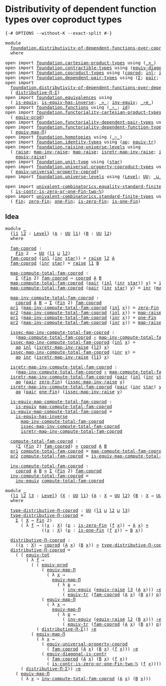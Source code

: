 # Distributivity of dependent function types over coproduct types

<pre class="Agda"><a id="76" class="Symbol">{-#</a> <a id="80" class="Keyword">OPTIONS</a> <a id="88" class="Pragma">--without-K</a> <a id="100" class="Pragma">--exact-split</a> <a id="114" class="Symbol">#-}</a>

<a id="119" class="Keyword">module</a>
  <a id="128" href="foundation.distributivity-of-dependent-functions-over-coproduct-types.html" class="Module">foundation.distributivity-of-dependent-functions-over-coproduct-types</a>
  <a id="200" class="Keyword">where</a>

<a id="207" class="Keyword">open</a> <a id="212" class="Keyword">import</a> <a id="219" href="foundation.cartesian-product-types.html" class="Module">foundation.cartesian-product-types</a> <a id="254" class="Keyword">using</a> <a id="260" class="Symbol">(</a><a id="261" href="foundation-core.cartesian-product-types.html#577" class="Function Operator">_×_</a><a id="264" class="Symbol">)</a>
<a id="266" class="Keyword">open</a> <a id="271" class="Keyword">import</a> <a id="278" href="foundation.contractible-types.html" class="Module">foundation.contractible-types</a> <a id="308" class="Keyword">using</a> <a id="314" class="Symbol">(</a><a id="315" href="foundation.contractible-types.html#7605" class="Function">equiv-diagonal-is-contr</a><a id="338" class="Symbol">)</a>
<a id="340" class="Keyword">open</a> <a id="345" class="Keyword">import</a> <a id="352" href="foundation.coproduct-types.html" class="Module">foundation.coproduct-types</a> <a id="379" class="Keyword">using</a> <a id="385" class="Symbol">(</a><a id="386" href="foundation.coproduct-types.html#1168" class="Datatype">coprod</a><a id="392" class="Symbol">;</a> <a id="394" href="foundation.coproduct-types.html#1239" class="InductiveConstructor">inl</a><a id="397" class="Symbol">;</a> <a id="399" href="foundation.coproduct-types.html#1262" class="InductiveConstructor">inr</a><a id="402" class="Symbol">)</a>
<a id="404" class="Keyword">open</a> <a id="409" class="Keyword">import</a> <a id="416" href="foundation.dependent-pair-types.html" class="Module">foundation.dependent-pair-types</a> <a id="448" class="Keyword">using</a> <a id="454" class="Symbol">(</a><a id="455" href="foundation-core.dependent-pair-types.html#502" class="Record">Σ</a><a id="456" class="Symbol">;</a> <a id="458" href="foundation-core.dependent-pair-types.html#575" class="InductiveConstructor">pair</a><a id="462" class="Symbol">;</a> <a id="464" href="foundation-core.dependent-pair-types.html#592" class="Field">pr1</a><a id="467" class="Symbol">;</a> <a id="469" href="foundation-core.dependent-pair-types.html#604" class="Field">pr2</a><a id="472" class="Symbol">)</a>
<a id="474" class="Keyword">open</a> <a id="479" class="Keyword">import</a>
  <a id="488" href="foundation.distributivity-of-dependent-functions-over-dependent-pairs.html" class="Module">foundation.distributivity-of-dependent-functions-over-dependent-pairs</a> <a id="558" class="Keyword">using</a>
  <a id="566" class="Symbol">(</a> <a id="568" href="foundation.distributivity-of-dependent-functions-over-dependent-pairs.html#4401" class="Function">distributive-Π-Σ</a><a id="584" class="Symbol">)</a>
<a id="586" class="Keyword">open</a> <a id="591" class="Keyword">import</a> <a id="598" href="foundation.equivalences.html" class="Module">foundation.equivalences</a> <a id="622" class="Keyword">using</a>
  <a id="630" class="Symbol">(</a> <a id="632" href="foundation-core.equivalences.html#1542" class="Function">is-equiv</a><a id="640" class="Symbol">;</a> <a id="642" href="foundation-core.equivalences.html#2999" class="Function">is-equiv-has-inverse</a><a id="662" class="Symbol">;</a> <a id="664" href="foundation-core.equivalences.html#1607" class="Function Operator">_≃_</a><a id="667" class="Symbol">;</a> <a id="669" href="foundation-core.equivalences.html#5707" class="Function">inv-equiv</a><a id="678" class="Symbol">;</a> <a id="680" href="foundation-core.equivalences.html#7843" class="Function Operator">_∘e_</a><a id="684" class="Symbol">)</a>
<a id="686" class="Keyword">open</a> <a id="691" class="Keyword">import</a> <a id="698" href="foundation.functions.html" class="Module">foundation.functions</a> <a id="719" class="Keyword">using</a> <a id="725" class="Symbol">(</a><a id="726" href="foundation-core.functions.html#407" class="Function Operator">_∘_</a><a id="729" class="Symbol">;</a> <a id="731" href="foundation-core.functions.html#309" class="Function">id</a><a id="733" class="Symbol">)</a>
<a id="735" class="Keyword">open</a> <a id="740" class="Keyword">import</a> <a id="747" href="foundation.functoriality-cartesian-product-types.html" class="Module">foundation.functoriality-cartesian-product-types</a> <a id="796" class="Keyword">using</a>
  <a id="804" class="Symbol">(</a> <a id="806" href="foundation.functoriality-cartesian-product-types.html#3166" class="Function">equiv-prod</a><a id="816" class="Symbol">)</a>
<a id="818" class="Keyword">open</a> <a id="823" class="Keyword">import</a> <a id="830" href="foundation.functoriality-dependent-pair-types.html" class="Module">foundation.functoriality-dependent-pair-types</a> <a id="876" class="Keyword">using</a> <a id="882" class="Symbol">(</a><a id="883" href="foundation-core.functoriality-dependent-pair-types.html#6804" class="Function">equiv-tot</a><a id="892" class="Symbol">)</a>
<a id="894" class="Keyword">open</a> <a id="899" class="Keyword">import</a> <a id="906" href="foundation.functoriality-dependent-function-types.html" class="Module">foundation.functoriality-dependent-function-types</a> <a id="956" class="Keyword">using</a>
  <a id="964" class="Symbol">(</a> <a id="966" href="foundation.functoriality-dependent-function-types.html#3637" class="Function">equiv-map-Π</a><a id="977" class="Symbol">)</a>
<a id="979" class="Keyword">open</a> <a id="984" class="Keyword">import</a> <a id="991" href="foundation.homotopies.html" class="Module">foundation.homotopies</a> <a id="1013" class="Keyword">using</a> <a id="1019" class="Symbol">(</a><a id="1020" href="foundation-core.homotopies.html#467" class="Function Operator">_~_</a><a id="1023" class="Symbol">)</a>
<a id="1025" class="Keyword">open</a> <a id="1030" class="Keyword">import</a> <a id="1037" href="foundation.identity-types.html" class="Module">foundation.identity-types</a> <a id="1063" class="Keyword">using</a> <a id="1069" class="Symbol">(</a><a id="1070" href="foundation-core.identity-types.html#2853" class="Function">ap</a><a id="1072" class="Symbol">;</a> <a id="1074" href="foundation.identity-types.html#3840" class="Function">equiv-tr</a><a id="1082" class="Symbol">)</a>
<a id="1084" class="Keyword">open</a> <a id="1089" class="Keyword">import</a> <a id="1096" href="foundation.raising-universe-levels.html" class="Module">foundation.raising-universe-levels</a> <a id="1131" class="Keyword">using</a>
  <a id="1139" class="Symbol">(</a> <a id="1141" href="foundation.raising-universe-levels.html#964" class="Datatype">raise</a><a id="1146" class="Symbol">;</a> <a id="1148" href="foundation.raising-universe-levels.html#1105" class="Function">map-inv-raise</a><a id="1161" class="Symbol">;</a> <a id="1163" href="foundation.raising-universe-levels.html#1029" class="InductiveConstructor">map-raise</a><a id="1172" class="Symbol">;</a> <a id="1174" href="foundation.raising-universe-levels.html#1273" class="Function">isretr-map-inv-raise</a><a id="1194" class="Symbol">;</a> <a id="1196" href="foundation.raising-universe-levels.html#1172" class="Function">issec-map-inv-raise</a><a id="1215" class="Symbol">;</a>
    <a id="1221" href="foundation.raising-universe-levels.html#1541" class="Function">equiv-raise</a><a id="1232" class="Symbol">)</a>
<a id="1234" class="Keyword">open</a> <a id="1239" class="Keyword">import</a> <a id="1246" href="foundation.unit-type.html" class="Module">foundation.unit-type</a> <a id="1267" class="Keyword">using</a> <a id="1273" class="Symbol">(</a><a id="1274" href="foundation.unit-type.html#999" class="InductiveConstructor">star</a><a id="1278" class="Symbol">)</a>
<a id="1280" class="Keyword">open</a> <a id="1285" class="Keyword">import</a> <a id="1292" href="foundation.universal-property-coproduct-types.html" class="Module">foundation.universal-property-coproduct-types</a> <a id="1338" class="Keyword">using</a>
  <a id="1346" class="Symbol">(</a> <a id="1348" href="foundation.universal-property-coproduct-types.html#2181" class="Function">equiv-universal-property-coprod</a><a id="1379" class="Symbol">)</a>
<a id="1381" class="Keyword">open</a> <a id="1386" class="Keyword">import</a> <a id="1393" href="foundation.universe-levels.html" class="Module">foundation.universe-levels</a> <a id="1420" class="Keyword">using</a> <a id="1426" class="Symbol">(</a><a id="1427" href="Agda.Primitive.html#597" class="Postulate">Level</a><a id="1432" class="Symbol">;</a> <a id="1434" href="foundation-core.universe-levels.html#222" class="Primitive">UU</a><a id="1436" class="Symbol">;</a> <a id="1438" href="Agda.Primitive.html#810" class="Primitive Operator">_⊔_</a><a id="1441" class="Symbol">)</a>

<a id="1444" class="Keyword">open</a> <a id="1449" class="Keyword">import</a> <a id="1456" href="univalent-combinatorics.equality-standard-finite-types.html" class="Module">univalent-combinatorics.equality-standard-finite-types</a> <a id="1511" class="Keyword">using</a>
  <a id="1519" class="Symbol">(</a> <a id="1521" href="univalent-combinatorics.equality-standard-finite-types.html#4709" class="Function">is-contr-is-zero-or-one-Fin-two-ℕ</a><a id="1554" class="Symbol">)</a>
<a id="1556" class="Keyword">open</a> <a id="1561" class="Keyword">import</a> <a id="1568" href="univalent-combinatorics.standard-finite-types.html" class="Module">univalent-combinatorics.standard-finite-types</a> <a id="1614" class="Keyword">using</a>
  <a id="1622" class="Symbol">(</a> <a id="1624" href="univalent-combinatorics.standard-finite-types.html#2085" class="Function">Fin</a><a id="1627" class="Symbol">;</a> <a id="1629" href="univalent-combinatorics.standard-finite-types.html#7019" class="Function">zero-Fin</a><a id="1637" class="Symbol">;</a> <a id="1639" href="univalent-combinatorics.standard-finite-types.html#8254" class="Function">one-Fin</a><a id="1646" class="Symbol">;</a> <a id="1648" href="univalent-combinatorics.standard-finite-types.html#7120" class="Function">is-zero-Fin</a><a id="1659" class="Symbol">;</a> <a id="1661" href="univalent-combinatorics.standard-finite-types.html#8322" class="Function">is-one-Fin</a><a id="1671" class="Symbol">)</a>
</pre>
## Idea

<pre class="Agda"><a id="1695" class="Keyword">module</a> <a id="1702" href="foundation.distributivity-of-dependent-functions-over-coproduct-types.html#1702" class="Module">_</a>
  <a id="1706" class="Symbol">{</a><a id="1707" href="foundation.distributivity-of-dependent-functions-over-coproduct-types.html#1707" class="Bound">l1</a> <a id="1710" href="foundation.distributivity-of-dependent-functions-over-coproduct-types.html#1710" class="Bound">l2</a> <a id="1713" class="Symbol">:</a> <a id="1715" href="Agda.Primitive.html#597" class="Postulate">Level</a><a id="1720" class="Symbol">}</a> <a id="1722" class="Symbol">(</a><a id="1723" href="foundation.distributivity-of-dependent-functions-over-coproduct-types.html#1723" class="Bound">A</a> <a id="1725" class="Symbol">:</a> <a id="1727" href="foundation-core.universe-levels.html#222" class="Primitive">UU</a> <a id="1730" href="foundation.distributivity-of-dependent-functions-over-coproduct-types.html#1707" class="Bound">l1</a><a id="1732" class="Symbol">)</a> <a id="1734" class="Symbol">(</a><a id="1735" href="foundation.distributivity-of-dependent-functions-over-coproduct-types.html#1735" class="Bound">B</a> <a id="1737" class="Symbol">:</a> <a id="1739" href="foundation-core.universe-levels.html#222" class="Primitive">UU</a> <a id="1742" href="foundation.distributivity-of-dependent-functions-over-coproduct-types.html#1710" class="Bound">l2</a><a id="1744" class="Symbol">)</a>
  <a id="1748" class="Keyword">where</a>
  
  <a id="1759" href="foundation.distributivity-of-dependent-functions-over-coproduct-types.html#1759" class="Function">fam-coprod</a> <a id="1770" class="Symbol">:</a>
    <a id="1776" href="univalent-combinatorics.standard-finite-types.html#2085" class="Function">Fin</a> <a id="1780" class="Number">2</a>  <a id="1783" class="Symbol">→</a> <a id="1785" href="foundation-core.universe-levels.html#222" class="Primitive">UU</a> <a id="1788" class="Symbol">(</a><a id="1789" href="foundation.distributivity-of-dependent-functions-over-coproduct-types.html#1707" class="Bound">l1</a> <a id="1792" href="Agda.Primitive.html#810" class="Primitive Operator">⊔</a> <a id="1794" href="foundation.distributivity-of-dependent-functions-over-coproduct-types.html#1710" class="Bound">l2</a><a id="1796" class="Symbol">)</a>
  <a id="1800" href="foundation.distributivity-of-dependent-functions-over-coproduct-types.html#1759" class="Function">fam-coprod</a> <a id="1811" class="Symbol">(</a><a id="1812" href="foundation.coproduct-types.html#1239" class="InductiveConstructor">inl</a> <a id="1816" class="Symbol">(</a><a id="1817" href="foundation.coproduct-types.html#1262" class="InductiveConstructor">inr</a> <a id="1821" href="foundation.unit-type.html#999" class="InductiveConstructor">star</a><a id="1825" class="Symbol">))</a> <a id="1828" class="Symbol">=</a> <a id="1830" href="foundation.raising-universe-levels.html#964" class="Datatype">raise</a> <a id="1836" href="foundation.distributivity-of-dependent-functions-over-coproduct-types.html#1710" class="Bound">l2</a> <a id="1839" href="foundation.distributivity-of-dependent-functions-over-coproduct-types.html#1723" class="Bound">A</a>
  <a id="1843" href="foundation.distributivity-of-dependent-functions-over-coproduct-types.html#1759" class="Function">fam-coprod</a> <a id="1854" class="Symbol">(</a><a id="1855" href="foundation.coproduct-types.html#1262" class="InductiveConstructor">inr</a> <a id="1859" href="foundation.unit-type.html#999" class="InductiveConstructor">star</a><a id="1863" class="Symbol">)</a> <a id="1865" class="Symbol">=</a> <a id="1867" href="foundation.raising-universe-levels.html#964" class="Datatype">raise</a> <a id="1873" href="foundation.distributivity-of-dependent-functions-over-coproduct-types.html#1707" class="Bound">l1</a> <a id="1876" href="foundation.distributivity-of-dependent-functions-over-coproduct-types.html#1735" class="Bound">B</a>
  
  <a id="1883" href="foundation.distributivity-of-dependent-functions-over-coproduct-types.html#1883" class="Function">map-compute-total-fam-coprod</a> <a id="1912" class="Symbol">:</a>
    <a id="1918" href="foundation-core.dependent-pair-types.html#502" class="Record">Σ</a> <a id="1920" class="Symbol">(</a><a id="1921" href="univalent-combinatorics.standard-finite-types.html#2085" class="Function">Fin</a> <a id="1925" class="Number">2</a><a id="1926" class="Symbol">)</a> <a id="1928" href="foundation.distributivity-of-dependent-functions-over-coproduct-types.html#1759" class="Function">fam-coprod</a> <a id="1939" class="Symbol">→</a> <a id="1941" href="foundation.coproduct-types.html#1168" class="Datatype">coprod</a> <a id="1948" href="foundation.distributivity-of-dependent-functions-over-coproduct-types.html#1723" class="Bound">A</a> <a id="1950" href="foundation.distributivity-of-dependent-functions-over-coproduct-types.html#1735" class="Bound">B</a>
  <a id="1954" href="foundation.distributivity-of-dependent-functions-over-coproduct-types.html#1883" class="Function">map-compute-total-fam-coprod</a> <a id="1983" class="Symbol">(</a><a id="1984" href="foundation-core.dependent-pair-types.html#575" class="InductiveConstructor">pair</a> <a id="1989" class="Symbol">(</a><a id="1990" href="foundation.coproduct-types.html#1239" class="InductiveConstructor">inl</a> <a id="1994" class="Symbol">(</a><a id="1995" href="foundation.coproduct-types.html#1262" class="InductiveConstructor">inr</a> <a id="1999" href="foundation.unit-type.html#999" class="InductiveConstructor">star</a><a id="2003" class="Symbol">))</a> <a id="2006" href="foundation.distributivity-of-dependent-functions-over-coproduct-types.html#2006" class="Bound">y</a><a id="2007" class="Symbol">)</a> <a id="2009" class="Symbol">=</a> <a id="2011" href="foundation.coproduct-types.html#1239" class="InductiveConstructor">inl</a> <a id="2015" class="Symbol">(</a><a id="2016" href="foundation.raising-universe-levels.html#1105" class="Function">map-inv-raise</a> <a id="2030" href="foundation.distributivity-of-dependent-functions-over-coproduct-types.html#2006" class="Bound">y</a><a id="2031" class="Symbol">)</a>
  <a id="2035" href="foundation.distributivity-of-dependent-functions-over-coproduct-types.html#1883" class="Function">map-compute-total-fam-coprod</a> <a id="2064" class="Symbol">(</a><a id="2065" href="foundation-core.dependent-pair-types.html#575" class="InductiveConstructor">pair</a> <a id="2070" class="Symbol">(</a><a id="2071" href="foundation.coproduct-types.html#1262" class="InductiveConstructor">inr</a> <a id="2075" href="foundation.unit-type.html#999" class="InductiveConstructor">star</a><a id="2079" class="Symbol">)</a> <a id="2081" href="foundation.distributivity-of-dependent-functions-over-coproduct-types.html#2081" class="Bound">y</a><a id="2082" class="Symbol">)</a> <a id="2084" class="Symbol">=</a> <a id="2086" href="foundation.coproduct-types.html#1262" class="InductiveConstructor">inr</a> <a id="2090" class="Symbol">(</a><a id="2091" href="foundation.raising-universe-levels.html#1105" class="Function">map-inv-raise</a> <a id="2105" href="foundation.distributivity-of-dependent-functions-over-coproduct-types.html#2081" class="Bound">y</a><a id="2106" class="Symbol">)</a>

  <a id="2111" href="foundation.distributivity-of-dependent-functions-over-coproduct-types.html#2111" class="Function">map-inv-compute-total-fam-coprod</a> <a id="2144" class="Symbol">:</a>
    <a id="2150" href="foundation.coproduct-types.html#1168" class="Datatype">coprod</a> <a id="2157" href="foundation.distributivity-of-dependent-functions-over-coproduct-types.html#1723" class="Bound">A</a> <a id="2159" href="foundation.distributivity-of-dependent-functions-over-coproduct-types.html#1735" class="Bound">B</a> <a id="2161" class="Symbol">→</a> <a id="2163" href="foundation-core.dependent-pair-types.html#502" class="Record">Σ</a> <a id="2165" class="Symbol">(</a><a id="2166" href="univalent-combinatorics.standard-finite-types.html#2085" class="Function">Fin</a> <a id="2170" class="Number">2</a><a id="2171" class="Symbol">)</a> <a id="2173" href="foundation.distributivity-of-dependent-functions-over-coproduct-types.html#1759" class="Function">fam-coprod</a>
  <a id="2186" href="foundation-core.dependent-pair-types.html#592" class="Field">pr1</a> <a id="2190" class="Symbol">(</a><a id="2191" href="foundation.distributivity-of-dependent-functions-over-coproduct-types.html#2111" class="Function">map-inv-compute-total-fam-coprod</a> <a id="2224" class="Symbol">(</a><a id="2225" href="foundation.coproduct-types.html#1239" class="InductiveConstructor">inl</a> <a id="2229" href="foundation.distributivity-of-dependent-functions-over-coproduct-types.html#2229" class="Bound">x</a><a id="2230" class="Symbol">))</a> <a id="2233" class="Symbol">=</a> <a id="2235" href="univalent-combinatorics.standard-finite-types.html#7019" class="Function">zero-Fin</a>
  <a id="2246" href="foundation-core.dependent-pair-types.html#604" class="Field">pr2</a> <a id="2250" class="Symbol">(</a><a id="2251" href="foundation.distributivity-of-dependent-functions-over-coproduct-types.html#2111" class="Function">map-inv-compute-total-fam-coprod</a> <a id="2284" class="Symbol">(</a><a id="2285" href="foundation.coproduct-types.html#1239" class="InductiveConstructor">inl</a> <a id="2289" href="foundation.distributivity-of-dependent-functions-over-coproduct-types.html#2289" class="Bound">x</a><a id="2290" class="Symbol">))</a> <a id="2293" class="Symbol">=</a> <a id="2295" href="foundation.raising-universe-levels.html#1029" class="InductiveConstructor">map-raise</a> <a id="2305" href="foundation.distributivity-of-dependent-functions-over-coproduct-types.html#2289" class="Bound">x</a>
  <a id="2309" href="foundation-core.dependent-pair-types.html#592" class="Field">pr1</a> <a id="2313" class="Symbol">(</a><a id="2314" href="foundation.distributivity-of-dependent-functions-over-coproduct-types.html#2111" class="Function">map-inv-compute-total-fam-coprod</a> <a id="2347" class="Symbol">(</a><a id="2348" href="foundation.coproduct-types.html#1262" class="InductiveConstructor">inr</a> <a id="2352" href="foundation.distributivity-of-dependent-functions-over-coproduct-types.html#2352" class="Bound">x</a><a id="2353" class="Symbol">))</a> <a id="2356" class="Symbol">=</a> <a id="2358" href="univalent-combinatorics.standard-finite-types.html#8254" class="Function">one-Fin</a>
  <a id="2368" href="foundation-core.dependent-pair-types.html#604" class="Field">pr2</a> <a id="2372" class="Symbol">(</a><a id="2373" href="foundation.distributivity-of-dependent-functions-over-coproduct-types.html#2111" class="Function">map-inv-compute-total-fam-coprod</a> <a id="2406" class="Symbol">(</a><a id="2407" href="foundation.coproduct-types.html#1262" class="InductiveConstructor">inr</a> <a id="2411" href="foundation.distributivity-of-dependent-functions-over-coproduct-types.html#2411" class="Bound">x</a><a id="2412" class="Symbol">))</a> <a id="2415" class="Symbol">=</a> <a id="2417" href="foundation.raising-universe-levels.html#1029" class="InductiveConstructor">map-raise</a> <a id="2427" href="foundation.distributivity-of-dependent-functions-over-coproduct-types.html#2411" class="Bound">x</a>

  <a id="2432" href="foundation.distributivity-of-dependent-functions-over-coproduct-types.html#2432" class="Function">issec-map-inv-compute-total-fam-coprod</a> <a id="2471" class="Symbol">:</a>
    <a id="2477" class="Symbol">(</a><a id="2478" href="foundation.distributivity-of-dependent-functions-over-coproduct-types.html#1883" class="Function">map-compute-total-fam-coprod</a> <a id="2507" href="foundation-core.functions.html#407" class="Function Operator">∘</a> <a id="2509" href="foundation.distributivity-of-dependent-functions-over-coproduct-types.html#2111" class="Function">map-inv-compute-total-fam-coprod</a><a id="2541" class="Symbol">)</a> <a id="2543" href="foundation-core.homotopies.html#467" class="Function Operator">~</a> <a id="2545" href="foundation-core.functions.html#309" class="Function">id</a>
  <a id="2550" href="foundation.distributivity-of-dependent-functions-over-coproduct-types.html#2432" class="Function">issec-map-inv-compute-total-fam-coprod</a> <a id="2589" class="Symbol">(</a><a id="2590" href="foundation.coproduct-types.html#1239" class="InductiveConstructor">inl</a> <a id="2594" href="foundation.distributivity-of-dependent-functions-over-coproduct-types.html#2594" class="Bound">x</a><a id="2595" class="Symbol">)</a> <a id="2597" class="Symbol">=</a>
    <a id="2603" href="foundation-core.identity-types.html#2853" class="Function">ap</a> <a id="2606" href="foundation.coproduct-types.html#1239" class="InductiveConstructor">inl</a> <a id="2610" class="Symbol">(</a><a id="2611" href="foundation.raising-universe-levels.html#1273" class="Function">isretr-map-inv-raise</a> <a id="2632" class="Symbol">{</a><a id="2633" href="foundation.distributivity-of-dependent-functions-over-coproduct-types.html#1710" class="Bound">l2</a><a id="2635" class="Symbol">}</a> <a id="2637" href="foundation.distributivity-of-dependent-functions-over-coproduct-types.html#2594" class="Bound">x</a><a id="2638" class="Symbol">)</a>
  <a id="2642" href="foundation.distributivity-of-dependent-functions-over-coproduct-types.html#2432" class="Function">issec-map-inv-compute-total-fam-coprod</a> <a id="2681" class="Symbol">(</a><a id="2682" href="foundation.coproduct-types.html#1262" class="InductiveConstructor">inr</a> <a id="2686" href="foundation.distributivity-of-dependent-functions-over-coproduct-types.html#2686" class="Bound">x</a><a id="2687" class="Symbol">)</a> <a id="2689" class="Symbol">=</a>
    <a id="2695" href="foundation-core.identity-types.html#2853" class="Function">ap</a> <a id="2698" href="foundation.coproduct-types.html#1262" class="InductiveConstructor">inr</a> <a id="2702" class="Symbol">(</a><a id="2703" href="foundation.raising-universe-levels.html#1273" class="Function">isretr-map-inv-raise</a> <a id="2724" class="Symbol">{</a><a id="2725" href="foundation.distributivity-of-dependent-functions-over-coproduct-types.html#1707" class="Bound">l1</a><a id="2727" class="Symbol">}</a> <a id="2729" href="foundation.distributivity-of-dependent-functions-over-coproduct-types.html#2686" class="Bound">x</a><a id="2730" class="Symbol">)</a>

  <a id="2735" href="foundation.distributivity-of-dependent-functions-over-coproduct-types.html#2735" class="Function">isretr-map-inv-compute-total-fam-coprod</a> <a id="2775" class="Symbol">:</a>
    <a id="2781" class="Symbol">(</a><a id="2782" href="foundation.distributivity-of-dependent-functions-over-coproduct-types.html#2111" class="Function">map-inv-compute-total-fam-coprod</a> <a id="2815" href="foundation-core.functions.html#407" class="Function Operator">∘</a> <a id="2817" href="foundation.distributivity-of-dependent-functions-over-coproduct-types.html#1883" class="Function">map-compute-total-fam-coprod</a><a id="2845" class="Symbol">)</a> <a id="2847" href="foundation-core.homotopies.html#467" class="Function Operator">~</a> <a id="2849" href="foundation-core.functions.html#309" class="Function">id</a>
  <a id="2854" href="foundation.distributivity-of-dependent-functions-over-coproduct-types.html#2735" class="Function">isretr-map-inv-compute-total-fam-coprod</a> <a id="2894" class="Symbol">(</a><a id="2895" href="foundation-core.dependent-pair-types.html#575" class="InductiveConstructor">pair</a> <a id="2900" class="Symbol">(</a><a id="2901" href="foundation.coproduct-types.html#1239" class="InductiveConstructor">inl</a> <a id="2905" class="Symbol">(</a><a id="2906" href="foundation.coproduct-types.html#1262" class="InductiveConstructor">inr</a> <a id="2910" href="foundation.unit-type.html#999" class="InductiveConstructor">star</a><a id="2914" class="Symbol">))</a> <a id="2917" href="foundation.distributivity-of-dependent-functions-over-coproduct-types.html#2917" class="Bound">y</a><a id="2918" class="Symbol">)</a> <a id="2920" class="Symbol">=</a>
    <a id="2926" href="foundation-core.identity-types.html#2853" class="Function">ap</a> <a id="2929" class="Symbol">(</a><a id="2930" href="foundation-core.dependent-pair-types.html#575" class="InductiveConstructor">pair</a> <a id="2935" href="univalent-combinatorics.standard-finite-types.html#7019" class="Function">zero-Fin</a><a id="2943" class="Symbol">)</a> <a id="2945" class="Symbol">(</a><a id="2946" href="foundation.raising-universe-levels.html#1172" class="Function">issec-map-inv-raise</a> <a id="2966" href="foundation.distributivity-of-dependent-functions-over-coproduct-types.html#2917" class="Bound">y</a><a id="2967" class="Symbol">)</a>
  <a id="2971" href="foundation.distributivity-of-dependent-functions-over-coproduct-types.html#2735" class="Function">isretr-map-inv-compute-total-fam-coprod</a> <a id="3011" class="Symbol">(</a><a id="3012" href="foundation-core.dependent-pair-types.html#575" class="InductiveConstructor">pair</a> <a id="3017" class="Symbol">(</a><a id="3018" href="foundation.coproduct-types.html#1262" class="InductiveConstructor">inr</a> <a id="3022" href="foundation.unit-type.html#999" class="InductiveConstructor">star</a><a id="3026" class="Symbol">)</a> <a id="3028" href="foundation.distributivity-of-dependent-functions-over-coproduct-types.html#3028" class="Bound">y</a><a id="3029" class="Symbol">)</a> <a id="3031" class="Symbol">=</a>
    <a id="3037" href="foundation-core.identity-types.html#2853" class="Function">ap</a> <a id="3040" class="Symbol">(</a><a id="3041" href="foundation-core.dependent-pair-types.html#575" class="InductiveConstructor">pair</a> <a id="3046" href="univalent-combinatorics.standard-finite-types.html#8254" class="Function">one-Fin</a><a id="3053" class="Symbol">)</a> <a id="3055" class="Symbol">(</a><a id="3056" href="foundation.raising-universe-levels.html#1172" class="Function">issec-map-inv-raise</a> <a id="3076" href="foundation.distributivity-of-dependent-functions-over-coproduct-types.html#3028" class="Bound">y</a><a id="3077" class="Symbol">)</a>

  <a id="3082" href="foundation.distributivity-of-dependent-functions-over-coproduct-types.html#3082" class="Function">is-equiv-map-compute-total-fam-coprod</a> <a id="3120" class="Symbol">:</a>
    <a id="3126" href="foundation-core.equivalences.html#1542" class="Function">is-equiv</a> <a id="3135" href="foundation.distributivity-of-dependent-functions-over-coproduct-types.html#1883" class="Function">map-compute-total-fam-coprod</a>
  <a id="3166" href="foundation.distributivity-of-dependent-functions-over-coproduct-types.html#3082" class="Function">is-equiv-map-compute-total-fam-coprod</a> <a id="3204" class="Symbol">=</a>
    <a id="3210" href="foundation-core.equivalences.html#2999" class="Function">is-equiv-has-inverse</a>
      <a id="3237" href="foundation.distributivity-of-dependent-functions-over-coproduct-types.html#2111" class="Function">map-inv-compute-total-fam-coprod</a>
      <a id="3276" href="foundation.distributivity-of-dependent-functions-over-coproduct-types.html#2432" class="Function">issec-map-inv-compute-total-fam-coprod</a>
      <a id="3321" href="foundation.distributivity-of-dependent-functions-over-coproduct-types.html#2735" class="Function">isretr-map-inv-compute-total-fam-coprod</a>
  
  <a id="3366" href="foundation.distributivity-of-dependent-functions-over-coproduct-types.html#3366" class="Function">compute-total-fam-coprod</a> <a id="3391" class="Symbol">:</a>
    <a id="3397" class="Symbol">(</a><a id="3398" href="foundation-core.dependent-pair-types.html#502" class="Record">Σ</a> <a id="3400" class="Symbol">(</a><a id="3401" href="univalent-combinatorics.standard-finite-types.html#2085" class="Function">Fin</a> <a id="3405" class="Number">2</a><a id="3406" class="Symbol">)</a> <a id="3408" href="foundation.distributivity-of-dependent-functions-over-coproduct-types.html#1759" class="Function">fam-coprod</a><a id="3418" class="Symbol">)</a> <a id="3420" href="foundation-core.equivalences.html#1607" class="Function Operator">≃</a> <a id="3422" href="foundation.coproduct-types.html#1168" class="Datatype">coprod</a> <a id="3429" href="foundation.distributivity-of-dependent-functions-over-coproduct-types.html#1723" class="Bound">A</a> <a id="3431" href="foundation.distributivity-of-dependent-functions-over-coproduct-types.html#1735" class="Bound">B</a>
  <a id="3435" href="foundation-core.dependent-pair-types.html#592" class="Field">pr1</a> <a id="3439" href="foundation.distributivity-of-dependent-functions-over-coproduct-types.html#3366" class="Function">compute-total-fam-coprod</a> <a id="3464" class="Symbol">=</a> <a id="3466" href="foundation.distributivity-of-dependent-functions-over-coproduct-types.html#1883" class="Function">map-compute-total-fam-coprod</a>
  <a id="3497" href="foundation-core.dependent-pair-types.html#604" class="Field">pr2</a> <a id="3501" href="foundation.distributivity-of-dependent-functions-over-coproduct-types.html#3366" class="Function">compute-total-fam-coprod</a> <a id="3526" class="Symbol">=</a> <a id="3528" href="foundation.distributivity-of-dependent-functions-over-coproduct-types.html#3082" class="Function">is-equiv-map-compute-total-fam-coprod</a>

  <a id="3569" href="foundation.distributivity-of-dependent-functions-over-coproduct-types.html#3569" class="Function">inv-compute-total-fam-coprod</a> <a id="3598" class="Symbol">:</a>
    <a id="3604" href="foundation.coproduct-types.html#1168" class="Datatype">coprod</a> <a id="3611" href="foundation.distributivity-of-dependent-functions-over-coproduct-types.html#1723" class="Bound">A</a> <a id="3613" href="foundation.distributivity-of-dependent-functions-over-coproduct-types.html#1735" class="Bound">B</a> <a id="3615" href="foundation-core.equivalences.html#1607" class="Function Operator">≃</a> <a id="3617" href="foundation-core.dependent-pair-types.html#502" class="Record">Σ</a> <a id="3619" class="Symbol">(</a><a id="3620" href="univalent-combinatorics.standard-finite-types.html#2085" class="Function">Fin</a> <a id="3624" class="Number">2</a><a id="3625" class="Symbol">)</a> <a id="3627" href="foundation.distributivity-of-dependent-functions-over-coproduct-types.html#1759" class="Function">fam-coprod</a>
  <a id="3640" href="foundation.distributivity-of-dependent-functions-over-coproduct-types.html#3569" class="Function">inv-compute-total-fam-coprod</a> <a id="3669" class="Symbol">=</a>
    <a id="3675" href="foundation-core.equivalences.html#5707" class="Function">inv-equiv</a> <a id="3685" href="foundation.distributivity-of-dependent-functions-over-coproduct-types.html#3366" class="Function">compute-total-fam-coprod</a>
  
<a id="3713" class="Keyword">module</a> <a id="3720" href="foundation.distributivity-of-dependent-functions-over-coproduct-types.html#3720" class="Module">_</a>
  <a id="3724" class="Symbol">{</a><a id="3725" href="foundation.distributivity-of-dependent-functions-over-coproduct-types.html#3725" class="Bound">l1</a> <a id="3728" href="foundation.distributivity-of-dependent-functions-over-coproduct-types.html#3728" class="Bound">l2</a> <a id="3731" href="foundation.distributivity-of-dependent-functions-over-coproduct-types.html#3731" class="Bound">l3</a> <a id="3734" class="Symbol">:</a> <a id="3736" href="Agda.Primitive.html#597" class="Postulate">Level</a><a id="3741" class="Symbol">}</a> <a id="3743" class="Symbol">{</a><a id="3744" href="foundation.distributivity-of-dependent-functions-over-coproduct-types.html#3744" class="Bound">X</a> <a id="3746" class="Symbol">:</a> <a id="3748" href="foundation-core.universe-levels.html#222" class="Primitive">UU</a> <a id="3751" href="foundation.distributivity-of-dependent-functions-over-coproduct-types.html#3725" class="Bound">l1</a><a id="3753" class="Symbol">}</a> <a id="3755" class="Symbol">{</a><a id="3756" href="foundation.distributivity-of-dependent-functions-over-coproduct-types.html#3756" class="Bound">A</a> <a id="3758" class="Symbol">:</a> <a id="3760" href="foundation.distributivity-of-dependent-functions-over-coproduct-types.html#3744" class="Bound">X</a> <a id="3762" class="Symbol">→</a> <a id="3764" href="foundation-core.universe-levels.html#222" class="Primitive">UU</a> <a id="3767" href="foundation.distributivity-of-dependent-functions-over-coproduct-types.html#3728" class="Bound">l2</a><a id="3769" class="Symbol">}</a> <a id="3771" class="Symbol">{</a><a id="3772" href="foundation.distributivity-of-dependent-functions-over-coproduct-types.html#3772" class="Bound">B</a> <a id="3774" class="Symbol">:</a> <a id="3776" href="foundation.distributivity-of-dependent-functions-over-coproduct-types.html#3744" class="Bound">X</a> <a id="3778" class="Symbol">→</a> <a id="3780" href="foundation-core.universe-levels.html#222" class="Primitive">UU</a> <a id="3783" href="foundation.distributivity-of-dependent-functions-over-coproduct-types.html#3731" class="Bound">l3</a><a id="3785" class="Symbol">}</a>
  <a id="3789" class="Keyword">where</a>

  <a id="3798" href="foundation.distributivity-of-dependent-functions-over-coproduct-types.html#3798" class="Function">type-distributive-Π-coprod</a> <a id="3825" class="Symbol">:</a> <a id="3827" href="foundation-core.universe-levels.html#222" class="Primitive">UU</a> <a id="3830" class="Symbol">(</a><a id="3831" href="foundation.distributivity-of-dependent-functions-over-coproduct-types.html#3725" class="Bound">l1</a> <a id="3834" href="Agda.Primitive.html#810" class="Primitive Operator">⊔</a> <a id="3836" href="foundation.distributivity-of-dependent-functions-over-coproduct-types.html#3728" class="Bound">l2</a> <a id="3839" href="Agda.Primitive.html#810" class="Primitive Operator">⊔</a> <a id="3841" href="foundation.distributivity-of-dependent-functions-over-coproduct-types.html#3731" class="Bound">l3</a><a id="3843" class="Symbol">)</a>
  <a id="3847" href="foundation.distributivity-of-dependent-functions-over-coproduct-types.html#3798" class="Function">type-distributive-Π-coprod</a> <a id="3874" class="Symbol">=</a>
    <a id="3880" href="foundation-core.dependent-pair-types.html#502" class="Record">Σ</a> <a id="3882" class="Symbol">(</a> <a id="3884" href="foundation.distributivity-of-dependent-functions-over-coproduct-types.html#3744" class="Bound">X</a> <a id="3886" class="Symbol">→</a> <a id="3888" href="univalent-combinatorics.standard-finite-types.html#2085" class="Function">Fin</a> <a id="3892" class="Number">2</a><a id="3893" class="Symbol">)</a>
      <a id="3901" class="Symbol">(</a> <a id="3903" class="Symbol">λ</a> <a id="3905" href="foundation.distributivity-of-dependent-functions-over-coproduct-types.html#3905" class="Bound">f</a> <a id="3907" class="Symbol">→</a> <a id="3909" class="Symbol">((</a><a id="3911" href="foundation.distributivity-of-dependent-functions-over-coproduct-types.html#3911" class="Bound">x</a> <a id="3913" class="Symbol">:</a> <a id="3915" href="foundation.distributivity-of-dependent-functions-over-coproduct-types.html#3744" class="Bound">X</a><a id="3916" class="Symbol">)</a> <a id="3918" class="Symbol">(</a><a id="3919" href="foundation.distributivity-of-dependent-functions-over-coproduct-types.html#3919" class="Bound">p</a> <a id="3921" class="Symbol">:</a> <a id="3923" href="univalent-combinatorics.standard-finite-types.html#7120" class="Function">is-zero-Fin</a> <a id="3935" class="Symbol">(</a><a id="3936" href="foundation.distributivity-of-dependent-functions-over-coproduct-types.html#3905" class="Bound">f</a> <a id="3938" href="foundation.distributivity-of-dependent-functions-over-coproduct-types.html#3911" class="Bound">x</a><a id="3939" class="Symbol">))</a> <a id="3942" class="Symbol">→</a> <a id="3944" href="foundation.distributivity-of-dependent-functions-over-coproduct-types.html#3756" class="Bound">A</a> <a id="3946" href="foundation.distributivity-of-dependent-functions-over-coproduct-types.html#3911" class="Bound">x</a><a id="3947" class="Symbol">)</a> <a id="3949" href="foundation-core.cartesian-product-types.html#577" class="Function Operator">×</a>
              <a id="3965" class="Symbol">((</a><a id="3967" href="foundation.distributivity-of-dependent-functions-over-coproduct-types.html#3967" class="Bound">x</a> <a id="3969" class="Symbol">:</a> <a id="3971" href="foundation.distributivity-of-dependent-functions-over-coproduct-types.html#3744" class="Bound">X</a><a id="3972" class="Symbol">)</a> <a id="3974" class="Symbol">(</a><a id="3975" href="foundation.distributivity-of-dependent-functions-over-coproduct-types.html#3975" class="Bound">p</a> <a id="3977" class="Symbol">:</a> <a id="3979" href="univalent-combinatorics.standard-finite-types.html#8322" class="Function">is-one-Fin</a> <a id="3990" class="Symbol">(</a><a id="3991" href="foundation.distributivity-of-dependent-functions-over-coproduct-types.html#3905" class="Bound">f</a> <a id="3993" href="foundation.distributivity-of-dependent-functions-over-coproduct-types.html#3967" class="Bound">x</a><a id="3994" class="Symbol">))</a> <a id="3997" class="Symbol">→</a> <a id="3999" href="foundation.distributivity-of-dependent-functions-over-coproduct-types.html#3772" class="Bound">B</a> <a id="4001" href="foundation.distributivity-of-dependent-functions-over-coproduct-types.html#3967" class="Bound">x</a><a id="4002" class="Symbol">))</a>

  <a id="4008" href="foundation.distributivity-of-dependent-functions-over-coproduct-types.html#4008" class="Function">distributive-Π-coprod</a> <a id="4030" class="Symbol">:</a>
    <a id="4036" class="Symbol">((</a><a id="4038" href="foundation.distributivity-of-dependent-functions-over-coproduct-types.html#4038" class="Bound">x</a> <a id="4040" class="Symbol">:</a> <a id="4042" href="foundation.distributivity-of-dependent-functions-over-coproduct-types.html#3744" class="Bound">X</a><a id="4043" class="Symbol">)</a> <a id="4045" class="Symbol">→</a> <a id="4047" href="foundation.coproduct-types.html#1168" class="Datatype">coprod</a> <a id="4054" class="Symbol">(</a><a id="4055" href="foundation.distributivity-of-dependent-functions-over-coproduct-types.html#3756" class="Bound">A</a> <a id="4057" href="foundation.distributivity-of-dependent-functions-over-coproduct-types.html#4038" class="Bound">x</a><a id="4058" class="Symbol">)</a> <a id="4060" class="Symbol">(</a><a id="4061" href="foundation.distributivity-of-dependent-functions-over-coproduct-types.html#3772" class="Bound">B</a> <a id="4063" href="foundation.distributivity-of-dependent-functions-over-coproduct-types.html#4038" class="Bound">x</a><a id="4064" class="Symbol">))</a> <a id="4067" href="foundation-core.equivalences.html#1607" class="Function Operator">≃</a> <a id="4069" href="foundation.distributivity-of-dependent-functions-over-coproduct-types.html#3798" class="Function">type-distributive-Π-coprod</a>
  <a id="4098" href="foundation.distributivity-of-dependent-functions-over-coproduct-types.html#4008" class="Function">distributive-Π-coprod</a> <a id="4120" class="Symbol">=</a>
    <a id="4126" class="Symbol">(</a> <a id="4128" class="Symbol">(</a> <a id="4130" href="foundation-core.functoriality-dependent-pair-types.html#6804" class="Function">equiv-tot</a>
        <a id="4148" class="Symbol">(</a> <a id="4150" class="Symbol">λ</a> <a id="4152" href="foundation.distributivity-of-dependent-functions-over-coproduct-types.html#4152" class="Bound">f</a> <a id="4154" class="Symbol">→</a>
          <a id="4166" class="Symbol">(</a> <a id="4168" class="Symbol">(</a> <a id="4170" href="foundation.functoriality-cartesian-product-types.html#3166" class="Function">equiv-prod</a>
              <a id="4195" class="Symbol">(</a> <a id="4197" href="foundation.functoriality-dependent-function-types.html#3637" class="Function">equiv-map-Π</a>
                <a id="4225" class="Symbol">(</a> <a id="4227" class="Symbol">λ</a> <a id="4229" href="foundation.distributivity-of-dependent-functions-over-coproduct-types.html#4229" class="Bound">x</a> <a id="4231" class="Symbol">→</a>
                  <a id="4251" href="foundation.functoriality-dependent-function-types.html#3637" class="Function">equiv-map-Π</a>
                    <a id="4283" class="Symbol">(</a> <a id="4285" class="Symbol">λ</a> <a id="4287" href="foundation.distributivity-of-dependent-functions-over-coproduct-types.html#4287" class="Bound">p</a> <a id="4289" class="Symbol">→</a>
                      <a id="4313" class="Symbol">(</a> <a id="4315" href="foundation-core.equivalences.html#5707" class="Function">inv-equiv</a> <a id="4325" class="Symbol">(</a><a id="4326" href="foundation.raising-universe-levels.html#1541" class="Function">equiv-raise</a> <a id="4338" href="foundation.distributivity-of-dependent-functions-over-coproduct-types.html#3731" class="Bound">l3</a> <a id="4341" class="Symbol">(</a><a id="4342" href="foundation.distributivity-of-dependent-functions-over-coproduct-types.html#3756" class="Bound">A</a> <a id="4344" href="foundation.distributivity-of-dependent-functions-over-coproduct-types.html#4229" class="Bound">x</a><a id="4345" class="Symbol">)))</a> <a id="4349" href="foundation-core.equivalences.html#7843" class="Function Operator">∘e</a>
                      <a id="4374" class="Symbol">(</a> <a id="4376" href="foundation.identity-types.html#3840" class="Function">equiv-tr</a> <a id="4385" class="Symbol">(</a><a id="4386" href="foundation.distributivity-of-dependent-functions-over-coproduct-types.html#1759" class="Function">fam-coprod</a> <a id="4397" class="Symbol">(</a><a id="4398" href="foundation.distributivity-of-dependent-functions-over-coproduct-types.html#3756" class="Bound">A</a> <a id="4400" href="foundation.distributivity-of-dependent-functions-over-coproduct-types.html#4229" class="Bound">x</a><a id="4401" class="Symbol">)</a> <a id="4403" class="Symbol">(</a><a id="4404" href="foundation.distributivity-of-dependent-functions-over-coproduct-types.html#3772" class="Bound">B</a> <a id="4406" href="foundation.distributivity-of-dependent-functions-over-coproduct-types.html#4229" class="Bound">x</a><a id="4407" class="Symbol">))</a> <a id="4410" href="foundation.distributivity-of-dependent-functions-over-coproduct-types.html#4287" class="Bound">p</a><a id="4411" class="Symbol">))))</a>
              <a id="4430" class="Symbol">(</a> <a id="4432" href="foundation.functoriality-dependent-function-types.html#3637" class="Function">equiv-map-Π</a>
                <a id="4460" class="Symbol">(</a> <a id="4462" class="Symbol">λ</a> <a id="4464" href="foundation.distributivity-of-dependent-functions-over-coproduct-types.html#4464" class="Bound">x</a> <a id="4466" class="Symbol">→</a>
                  <a id="4486" href="foundation.functoriality-dependent-function-types.html#3637" class="Function">equiv-map-Π</a>
                    <a id="4518" class="Symbol">(</a> <a id="4520" class="Symbol">λ</a> <a id="4522" href="foundation.distributivity-of-dependent-functions-over-coproduct-types.html#4522" class="Bound">p</a> <a id="4524" class="Symbol">→</a>
                      <a id="4548" class="Symbol">(</a> <a id="4550" href="foundation-core.equivalences.html#5707" class="Function">inv-equiv</a> <a id="4560" class="Symbol">(</a><a id="4561" href="foundation.raising-universe-levels.html#1541" class="Function">equiv-raise</a> <a id="4573" href="foundation.distributivity-of-dependent-functions-over-coproduct-types.html#3728" class="Bound">l2</a> <a id="4576" class="Symbol">(</a><a id="4577" href="foundation.distributivity-of-dependent-functions-over-coproduct-types.html#3772" class="Bound">B</a> <a id="4579" href="foundation.distributivity-of-dependent-functions-over-coproduct-types.html#4464" class="Bound">x</a><a id="4580" class="Symbol">)))</a> <a id="4584" href="foundation-core.equivalences.html#7843" class="Function Operator">∘e</a>
                      <a id="4609" class="Symbol">(</a> <a id="4611" href="foundation.identity-types.html#3840" class="Function">equiv-tr</a> <a id="4620" class="Symbol">(</a><a id="4621" href="foundation.distributivity-of-dependent-functions-over-coproduct-types.html#1759" class="Function">fam-coprod</a> <a id="4632" class="Symbol">(</a><a id="4633" href="foundation.distributivity-of-dependent-functions-over-coproduct-types.html#3756" class="Bound">A</a> <a id="4635" href="foundation.distributivity-of-dependent-functions-over-coproduct-types.html#4464" class="Bound">x</a><a id="4636" class="Symbol">)</a> <a id="4638" class="Symbol">(</a><a id="4639" href="foundation.distributivity-of-dependent-functions-over-coproduct-types.html#3772" class="Bound">B</a> <a id="4641" href="foundation.distributivity-of-dependent-functions-over-coproduct-types.html#4464" class="Bound">x</a><a id="4642" class="Symbol">))</a> <a id="4645" href="foundation.distributivity-of-dependent-functions-over-coproduct-types.html#4522" class="Bound">p</a><a id="4646" class="Symbol">)))))</a> <a id="4652" href="foundation-core.equivalences.html#7843" class="Function Operator">∘e</a>
            <a id="4667" class="Symbol">(</a> <a id="4669" href="foundation.distributivity-of-dependent-functions-over-dependent-pairs.html#4401" class="Function">distributive-Π-Σ</a><a id="4685" class="Symbol">))</a> <a id="4688" href="foundation-core.equivalences.html#7843" class="Function Operator">∘e</a>
          <a id="4701" class="Symbol">(</a> <a id="4703" href="foundation.functoriality-dependent-function-types.html#3637" class="Function">equiv-map-Π</a>
            <a id="4727" class="Symbol">(</a> <a id="4729" class="Symbol">λ</a> <a id="4731" href="foundation.distributivity-of-dependent-functions-over-coproduct-types.html#4731" class="Bound">x</a> <a id="4733" class="Symbol">→</a>
              <a id="4749" class="Symbol">(</a> <a id="4751" href="foundation.universal-property-coproduct-types.html#2181" class="Function">equiv-universal-property-coprod</a>
                <a id="4799" class="Symbol">(</a> <a id="4801" href="foundation.distributivity-of-dependent-functions-over-coproduct-types.html#1759" class="Function">fam-coprod</a> <a id="4812" class="Symbol">(</a><a id="4813" href="foundation.distributivity-of-dependent-functions-over-coproduct-types.html#3756" class="Bound">A</a> <a id="4815" href="foundation.distributivity-of-dependent-functions-over-coproduct-types.html#4731" class="Bound">x</a><a id="4816" class="Symbol">)</a> <a id="4818" class="Symbol">(</a><a id="4819" href="foundation.distributivity-of-dependent-functions-over-coproduct-types.html#3772" class="Bound">B</a> <a id="4821" href="foundation.distributivity-of-dependent-functions-over-coproduct-types.html#4731" class="Bound">x</a><a id="4822" class="Symbol">)</a> <a id="4824" class="Symbol">(</a><a id="4825" href="foundation.distributivity-of-dependent-functions-over-coproduct-types.html#4152" class="Bound">f</a> <a id="4827" href="foundation.distributivity-of-dependent-functions-over-coproduct-types.html#4731" class="Bound">x</a><a id="4828" class="Symbol">)))</a> <a id="4832" href="foundation-core.equivalences.html#7843" class="Function Operator">∘e</a>
              <a id="4849" class="Symbol">(</a> <a id="4851" href="foundation.contractible-types.html#7605" class="Function">equiv-diagonal-is-contr</a>
                <a id="4891" class="Symbol">(</a> <a id="4893" href="foundation.distributivity-of-dependent-functions-over-coproduct-types.html#1759" class="Function">fam-coprod</a> <a id="4904" class="Symbol">(</a><a id="4905" href="foundation.distributivity-of-dependent-functions-over-coproduct-types.html#3756" class="Bound">A</a> <a id="4907" href="foundation.distributivity-of-dependent-functions-over-coproduct-types.html#4731" class="Bound">x</a><a id="4908" class="Symbol">)</a> <a id="4910" class="Symbol">(</a><a id="4911" href="foundation.distributivity-of-dependent-functions-over-coproduct-types.html#3772" class="Bound">B</a> <a id="4913" href="foundation.distributivity-of-dependent-functions-over-coproduct-types.html#4731" class="Bound">x</a><a id="4914" class="Symbol">)</a> <a id="4916" class="Symbol">(</a><a id="4917" href="foundation.distributivity-of-dependent-functions-over-coproduct-types.html#4152" class="Bound">f</a> <a id="4919" href="foundation.distributivity-of-dependent-functions-over-coproduct-types.html#4731" class="Bound">x</a><a id="4920" class="Symbol">))</a>
                <a id="4939" class="Symbol">(</a> <a id="4941" href="univalent-combinatorics.equality-standard-finite-types.html#4709" class="Function">is-contr-is-zero-or-one-Fin-two-ℕ</a> <a id="4975" class="Symbol">(</a><a id="4976" href="foundation.distributivity-of-dependent-functions-over-coproduct-types.html#4152" class="Bound">f</a> <a id="4978" href="foundation.distributivity-of-dependent-functions-over-coproduct-types.html#4731" class="Bound">x</a><a id="4979" class="Symbol">)))))))</a> <a id="4987" href="foundation-core.equivalences.html#7843" class="Function Operator">∘e</a>
      <a id="4996" class="Symbol">(</a> <a id="4998" href="foundation.distributivity-of-dependent-functions-over-dependent-pairs.html#4401" class="Function">distributive-Π-Σ</a><a id="5014" class="Symbol">))</a> <a id="5017" href="foundation-core.equivalences.html#7843" class="Function Operator">∘e</a>
    <a id="5024" class="Symbol">(</a> <a id="5026" href="foundation.functoriality-dependent-function-types.html#3637" class="Function">equiv-map-Π</a>
      <a id="5044" class="Symbol">(</a> <a id="5046" class="Symbol">λ</a> <a id="5048" href="foundation.distributivity-of-dependent-functions-over-coproduct-types.html#5048" class="Bound">x</a> <a id="5050" class="Symbol">→</a> <a id="5052" href="foundation.distributivity-of-dependent-functions-over-coproduct-types.html#3569" class="Function">inv-compute-total-fam-coprod</a> <a id="5081" class="Symbol">(</a><a id="5082" href="foundation.distributivity-of-dependent-functions-over-coproduct-types.html#3756" class="Bound">A</a> <a id="5084" href="foundation.distributivity-of-dependent-functions-over-coproduct-types.html#5048" class="Bound">x</a><a id="5085" class="Symbol">)</a> <a id="5087" class="Symbol">(</a><a id="5088" href="foundation.distributivity-of-dependent-functions-over-coproduct-types.html#3772" class="Bound">B</a> <a id="5090" href="foundation.distributivity-of-dependent-functions-over-coproduct-types.html#5048" class="Bound">x</a><a id="5091" class="Symbol">)))</a>
</pre>  
